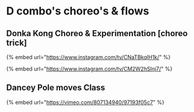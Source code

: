 # D combo's choreo's & flows

## Donka Kong Choreo & Experimentation \[choreo trick]

{% embed url="https://www.instagram.com/tv/CNaTBkqIH1k/" %}

{% embed url="https://www.instagram.com/tv/CM2W2hSInj7/" %}

## Dancey Pole moves Class

{% embed url="https://vimeo.com/807134940/97193f05c7" %}
